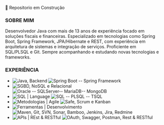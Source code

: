 
🚧 Repositorio em Construção

<h3>SOBRE MIM</h3>

Desenvolvedor Java com mais de 13 anos de experiência focado em soluções fiscais e financeiras. Especializado em tecnologias como Spring Boot, Spring Framework, JPA/Hibernate e REST, com experiência em arquitetura de sistemas e integração de serviços. Proficiente em SQL/PLSQL e Git. Sempre acompanhando e estudando novas tecnologias e frameworks.

<h3>EXPERIÊNCIA</h3>

- <img src="https://img.shields.io/badge/Java | Backend - 13 anos-white?labelColor=black" alt="Java, Backend"> 
  <img src="https://img.shields.io/badge/Spring Boot -- Spring Framework -- J2EE-grey" alt="Spring Boot -- Spring Framework ">
- <img src="https://img.shields.io/badge/SGBD | NoSQL e Relacional  - 13 anos-white?labelColor=black" alt="SGBD, NoSQL e Relacional">
  <img src="https://img.shields.io/badge/Oracle -- SQLServer-- MariaDB --MongoDB-grey" alt="Oracle -- SQLServer-- MariaDB-- MongoDB">
- <img src="https://img.shields.io/badge/SQL | Language  - 13 anos-white?labelColor=black" alt="SQL | Language">
  <img src="https://img.shields.io/badge/SQL -- PLSQL -- TSQL-grey" alt="SQL -- PLSQL -- TSQL">		
- <img src="https://img.shields.io/badge/Metodologias | Agile  - 8 anos-white?labelColor=black" alt="Metodologias | Agile">
  <img src="https://img.shields.io/badge/Safe, Scrum e Kanban-grey" alt="Safe, Scrum e Kanban">
- <img src="https://img.shields.io/badge/Ferramentas | Desenvolvimento  - 8 anos-white?labelColor=black" alt="Ferramentas | Desenvolvimento">
  <img src="https://img.shields.io/badge/Maven, Git, SVN, Sonar, Bamboo, Jenkins, Jira, Redmine-grey" alt="Maven, Git, SVN, Sonar, Bamboo, Jenkins, Jira, Redmine">
- <img src="https://img.shields.io/badge/APIs | Rest & RESTful - 4 anos-white?labelColor=black" alt="APIs | REst & RESTful">
  <img src="https://img.shields.io/badge/OAuth, Swagger, Postman, Rest & RESTful-grey" alt="OAuth, Swagger, Postman, Rest & RESTful">
